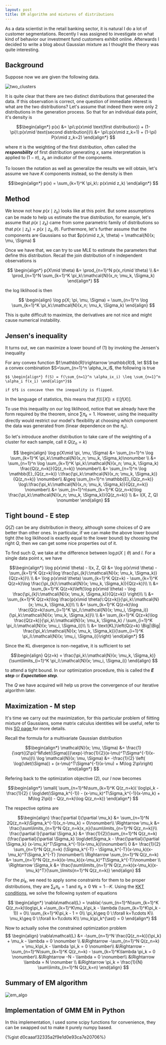 ```yaml
---
layout: post
title: EM algorithm and mixtures of distributions
---
```


As a data scientist in the retail banking sector, it is natural I do a lot of customer segmentations. Recently I was assigned to investigate on what kind of behavior our investment fund customers exhibit online. Afterwards I decided to write a blog about Gaussian mixture as I thought the theory was quite interesting.

## Background 

Suppose now we are given the following data.

![two_clusters](/assets/images/two_clusters.png)

It is quite clear that there are two distinct distributions that generated the data. If this observation is correct, one question of immediate interest is what are the two distributions? Let's assume that indeed there were only 2 distributions in the generation process. So that for an individual data point, it's density is 

$$\begin{align*}
	 p(x) &= \pi\:p(x\mid \text{first distribution}) + (1-\pi)\:p(x\mid \text{second distribution})\\
	 	  &= \pi\:p(x\mid z_k=1) + (1-\pi) P(x\mid z_k=2)
  \end{align*}
$$

where $\pi$ is the weighting of the first distribution, often called the ***responsbility*** of first distribution generating $x$, same interpretation is applied to $(1-\pi)$, $z_k$ an indicator of the components.

To loosen the notation as well as generalize the results we will obtain, let's assume we have $K$ components instead, so the density is then

$$\begin{align*}
	p(x) = \sum_{k=1}^K \pi_k\: p(x\mid z_k)
  \end{align*}
$$

## Method
We know not how $p(x\mid z_k)$ looks like at this point. But some assumptions can be made to help us estimate the true distribution, for example, let's assume that $p(x\mid z_k)$ came from some parametric family of distributions so that $p(x\mid z_k) = p(x\mid z_k, \theta)$. Furthermore, let's further assume that the components are Gaussians so that $p(x\mid z_k, \theta) = \mathcal{N}(x; \mu, \Sigma) $

Once we have that, we can try to use MLE to estimate the parameters that define this distribution. Recall the join distribution of n independent observations is

$$ \begin{align*}
	p(X\mid \theta) &= \prod_{n=1}^N p(x_n\mid \theta) \\
					&= \prod_{n=1}^N \sum_{k=1}^K \pi_k\:\mathcal{N}(x_n; \mu_k, \Sigma_k)
	\end{align*}
$$

the log liklihood is then 

$$ \begin{align}
	\log p(X; \pi, \mu, \Sigma) = \sum_{n=1}^n \log \sum_{k=1}^K \pi_k\:\mathcal{N}(x_n; \mu_k, \Sigma_k)
	\end{align}	
$$

This is quite difficult to maximize, the derivatives are not nice and might cause numerical instability.

## Jensen's inequality

It turns out, we can maximize a lower bound of (1) by invoking the Jensen's inequality
<div style="margin:auto, width:50%, text-align:center">
	For any convex function $f:\mathbb{R}\rightarrow \mathbb{R}$, let $S$ be a convex combination $S=\sum_{n=1}^n \alpha_ix_i$, the following is true 

	$$ \begin{align*} f(S) = f(\sum_{n=1}^n \alpha_ix_i) \leq \sum_{n=1}^n \alpha_i f(x_i) \end{align*}$$

	if $f$ is concave then the inequality is flipped.
</div>

In the language of statistics, this means that $f(\mathbb{E}[X]) \leq \mathbb{E}[f(X)]$.

To use this inequality on our log liklihood, notice that we already have the form required by the theorem, since $\sum \pi_k = 1$. However, using the inequality directly would restrict our model's flexibility at choosing which component the data was generated from (linear dependence on the $\pi_k$).

So let's introduce another distribution to take care of the weighting of a cluster for each sample, call it $Q(z_n=k)$

$$ \begin{align}
	\log p(X\mid \pi, \mu, \Sigma) &= \sum_{n=1}^n \log \sum_{k=1}^K \pi_k\:\mathcal{N}(x_n; \mu_k, \Sigma_k)\nonumber \\
								&= \sum_{n=1}^n \log \sum_{k=1}^K \pi_k\:\mathcal{N}(x_n; \mu_k, \Sigma_k) \frac{Q(z_n=k)}{Q(z_n=k)} \nonumber\\
								&= \sum_{n=1}^n \log \mathbb{E}_{Q(z_n=k)} \:\frac{\pi_k\:\mathcal{N}(x_n; \mu_k, \Sigma_k)}{Q(z_n=k)} \nonumber\\
								&\geq \sum_{n=1}^n \mathbb{E}_{Q(z_n=k)} \log\:\frac{\pi_k\:\mathcal{N}(x_n; \mu_k, \Sigma_k)}{Q(z_n=k)} \nonumber\\
								&= \sum_{n=1}^n\sum_{k=1}^K Q(z_n=k)\log \frac{\pi_k\:\mathcal{N}(x_n; \mu_k, \Sigma_k)}{Q(z_n=k)} \\
								&= l(X, Z, Q) \nonumber
	\end{align}	
$$

## Tight bound - E step

$Q(Z)$ can be any disitribution in theory, although some choices of $Q$ are better than other ones. In particular, if we can make the above lower bound tight (the log liklihood is exactly equal to the lower bound) by choosing the right $Q$, then we can get some nice properties out of it. 

To find such $Q$, we take at the difference between $\log p(X\mid \theta)$ and $l$. For a single data point x, we have 

$$\begin{align*}
	\log p(x\mid \theta) - l(x, Z, Q) &= \log p(x\mid \theta) - \sum_{k=1}^K Q(z=k)\log \frac{\pi_{k}\:\mathcal{N}(x; \mu_k, \Sigma_k)}{Q(z=k)}\\ \\
									&= \log p(x\mid \theta) \sum_{k=1}^K Q(z=k) - \sum_{k=1}^K Q(z=k)\log \frac{\pi_{k}\:\mathcal{N}(x; \mu_k, \Sigma_k)}{Q(z=k)}\\ \\
									&= \sum_{k=1}^K Q(z=k)\left(\log p(x\mid \theta) - \log \frac{\pi_{k}\:\mathcal{N}(x; \mu_k, \Sigma_k)}{Q(z=k)} \right)\\ \\
									&= \sum_{k=1}^K Q(z=k)\log \frac{p(x\mid \theta)\:Q(z=k)}{\pi_k\:\mathcal{N}(x; \mu_k, \Sigma_k)}\\ \\
									&= \sum_{k=1}^K Q(z=k)\log \frac{Q(z=k)\sum_{i=1}^K \pi_i\:\mathcal{N}(x; \mu_i, \Sigma_i)}{\pi_k\:\mathcal{N}(x; \mu_k, \Sigma_k)}\\ \\
									&= \sum_{k=1}^K Q(z=k)\log \frac{Q(z=k)}{\pi_k\:\mathcal{N}(x; \mu_k, \Sigma_k) / \sum_{i=1}^K \pi_i\:\mathcal{N}(x; \mu_i, \Sigma_i)}\\ \\
									&= \text{KL}\left(Q(z=k) \Big|\Big| \frac{\pi_k\:\mathcal{N}(x; \mu_k, \Sigma_k)}{\sum_{i=1}^K \pi_i\:\mathcal{N}(x; \mu_i, \Sigma_i)}\right)
	\end{align*}
$$

Since the KL divergence is non-negative, it is sufficient to set 

$$\begin{align}
	Q(z=k) = \frac{\pi_k\:\mathcal{N}(x; \mu_k, \Sigma_k)}{\sum\limits_{i=1}^K \pi_i\:\mathcal{N}(x; \mu_i, \Sigma_i)}
	\end{align}
$$

to attend a tight bound. In our optimization procedure, this is called the ***E step*** or ***Expectation step***.

The $Q$ we have acquired will help us prove the convergence of our iterative algorithm later.

## Maximization - M step

It's time we carry out the maximization, for this particular problem of fiitting mixture of Gaussians, some matrix calculus identities will be useful, refer to this <a href='https://stats.stackexchange.com/questions/351549/maximum-likelihood-estimators-multivariate-gaussian'>SO page </a> for more details. 

Recall the formula for a multivariate Gaussian distribution 

$$\begin{align*}
	\mathcal{N}(x; \mu, \Sigma) &= \frac{1}{\sqrt{(2\pi)^M\det(\Sigma)}}\exp(-\frac{1}{2}(x-\mu)^T\Sigma^{-1}(x-\mu))\\
	\log \mathcal{N}(x; \mu, \Sigma) &= -\frac{1}{2} \left( \log(\det(\Sigma)) + (x-\mu)^T\Sigma^{-1}(x-\mu) + M\log 2\pi\right)
  \end{align*}
$$

Refering back to the optimization objective (2), our $l$ now becomes

$$\begin{align*}
	\small{
	\sum_{n=1}^N\sum_{k=1}^K Q(z_n=k)( \log\pi_k -\frac{1}{2} ( \log\det(\Sigma_k^{-1}) - (x-\mu_k)^T\Sigma_k^{-1}(x-\mu_k) + M\log 2\pi)) - Q(z_n=k)\log Q(z_n=k)}
  \end{align*}
$$

The respective optima are 

$$\begin{align}
	\frac{\partial l}{\partial \mu_k} &= \sum_{n=1}^N 2Q(z_n=k)\Sigma_k^{-1}(x_n-\mu_k) = 0\nonumber\\
							\Rightarrow \mu_k &= \frac{\sum\limits_{n=1}^N Q(z_n=k)x_n}{\sum\limits_{n=1}^N Q(z_n=k)}\\
	\frac{\partial l}{\partial \Sigma_k} &= \frac{1}{2}(\sum_{n=1}^N Q(z_n=k)(\frac{\partial}{\partial \Sigma_k} \log\det\Sigma_k - \frac{\partial}{\partial \Sigma_k} (x-\mu_k)^T\Sigma_k^{-1}(x-\mu_k))\nonumber\\
									  0 &= \frac{1}{2} \sum_{n=1}^N Q(z_n=k) (\Sigma_k^{-T} - \Sigma_k^{-T}(x-\mu_k)(x-\mu_k)^T\Sigma_k^{-T} )\nonumber\\
							\Rightarrow \sum_{n=1}^N Q(z_n=k) &= \sum_{n=1}^N Q(z_n=k)(x-\mu_k)(x-\mu_k)^T\Sigma_k^{-T}\nonumber \\
							\Rightarrow \Sigma_k &= \frac{\sum\limits_{n=1}^N Q(z_n=k)(x-\mu_k)(x-\mu_k)^T}{\sum_\limits{n=1}^N Q(z_n=k)}
\end{align}
$$

For the $pi_k$, we need to apply some constraints for them to be proper distributions, they are $\sum_k \pi_k = 1$ and $\pi_k\geq 0 \:\forall k=1\cdots K$. Using the <a href='https://en.wikipedia.org/wiki/Karush%E2%80%93Kuhn%E2%80%93Tucker_conditions'>KKT conditions</a>, we solve the following system of equations


$$
\begin{align*}
	\nabla\mathcal{L} = \nabla(-\sum_{n=1}^N\sum_{k=1}^K Q(z_n=k)\log\pi_k +\sum_{k=1}^K\mu_k\pi_k - \lambda (\sum_{k=1}^K\pi_k - 1)) = 0\\
	\sum_{k=1}^K\pi_k - 1 = 0\\
	\pi_k\geq 0 \:\forall k=1\cdots K\\
	\mu_k\geq 0 \:\forall k=1\cdots K\\
	\mu_k\pi_k^{\ast} = 0
\end{align*}
$$

Now to actually solve the constrained optimization problem
$$
\begin{align}
	\nabla\mathcal{L} &= -\sum_{n=1}^N \frac{Q(z_n=k)}{\pi_k} + \mu_k - \lambda = 0 \nonumber \\
						&\Rightarrow -\sum_{n=1}^N Q(z_n=k) + \mu_k\pi_k - \lambda \pi_k = 0 \nonumber\\
						&\Rightarrow -\sum_{n=1}^N\sum_{k=1}^K Q(z_n=k) - \sum_{k=1}^K\lambda \pi_k = 0 \nonumber\\
						&\Rightarrow -N - \lambda = 0 \nonumber\\
						&\Rightarrow \lambda = N \nonumber \\
						&\Rightarrow \pi_k = \frac{1}{N} \sum\limits_{n=1}^N Q(z_k=n)
\end{align}
$$

## Summary of EM algorithm

![em_algo](/assets/images/em_algo.JPG)

## Implementation of GMM EM in Python

In this implementation, I used some scipy functions for convenience, they can be swapped out to make it purely numpy based.

{%gist d0caaaf32335a2f9e1d0e93ca7e20706%}